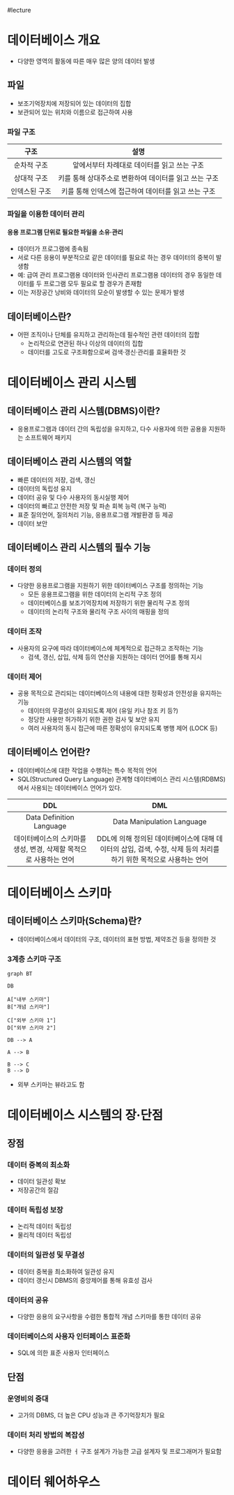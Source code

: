 #lecture 

# 데이터베이스 개요
- 다양한 영역의 활동에 따른 매우 많은 양의 데이터 발생

## 파일
- 보조기억장치에 저장되어 있는 데이터의 집합
- 보관되어 있는 위치와 이름으로 접근하여 사용

### 파일 구조

|     구조      |               설명               |
| :---------: | :----------------------------: |
|   순차적 구조    |    앞에서부터 차례대로 데이터를 읽고 쓰는 구조    |
|   상대적 구조    | 키를 통해 상대주소로 변환하여 데이터를 읽고 쓰는 구조 |
| 인덱스된 구조<br> | 키를 통해 인덱스에 접근하여 데이터를 읽고 쓰는 구조  |

### 파일을 이용한 데이터 관리
#### 응용 프로그램 단위로 필요한 파일을 소유·관리
- 데이터가 프로그램에 종속됨
- 서로 다른 응용이 부분적으로 같은 데이터를 필요로 하는 경우 데이터의 중복이 발생함
- 예: 급여 관리 프로그램용 데이터와 인사관리 프로그램용 데이터의 경우 동일한 데이터를 두 프로그램 모두 필요로 할 경우가 존재함
- 이는 저장공간 낭비와 데이터의 모순이 발생할 수 있는 문제가 발생

## 데이터베이스란?
- 어떤 조직이나 단체를 유지하고 관리하는데 필수적인 관련 데이터의 집합
	- 논리적으로 연관된 하나 이상의 데이터의 집합
	- 데이터를 고도로 구조화함으로써 검색·갱신·관리를 효율화한 것

# 데이터베이스 관리 시스템
## 데이터베이스 관리 시스템(DBMS)이란?
- 응용프로그램과 데이터 간의 독립성을 유지하고, 다수 사용자에 의한 공용을 지원하는 소프트웨어 패키지

## 데이터베이스 관리 시스템의 역할
- 빠른 데이터의 저장, 검색, 갱신
- 데이터의 독립성 유지
- 데이터 공유 및 다수 사용자의 동시실행 제어
- 데이터의 빠르고 안전한 저장 및 파손 회복 능력 (복구 능력)
- 표준 질의언어, 질의처리 기능, 응용프로그램 개발환경 등 제공
- 데이터 보안

## 데이터베이스 관리 시스템의 필수 기능

### 데이터 정의
- 다양한 응용프로그램을 지원하기 위한 데이터베이스 구조를 정의하는 기능
	- 모든 응용프로그램을 위한 데이터의 논리적 구조 정의
	- 데이터베이스를 보조기억장치에 저장하기 위한 물리적 구조 정의
	- 데이터의 논리적 구조와 물리적 구조 사이의 매핑을 정의

### 데이터 조작
- 사용자의 요구에 따라 데이터베이스에 체계적으로 접근하고 조작하는 기능
	- 검색, 갱신, 삽입, 삭제 등의 연산을 지원하는 데이터 언어를 통해 지시

### 데이터 제어
- 공용 목적으로 관리되는 데이터베이스의 내용에 대한 정확성과 안전성을 유지하는 기능
	- 데이터의 무결성이 유지되도록 제어 (유일 키나 참조 키 등?)
	- 정당한 사용만 허가하기 위한 권한 검사 및 보안 유지
	- 여러 사용자의 동시 접근에 따른 정확성이 유지되도록 병행 제어 (LOCK 등)

## 데이터베이스 언어란?
- 데이터베이스에 대한 작업을 수행하는 특수 목적의 언어
- SQL(Structured Query Language) 관계형 데이터베이스 관리 시스템(RDBMS)에서 사용되는 데이터베이스 언어가 있다.


|                  DDL                  |                                 DML                                  |
| :-----------------------------------: | :------------------------------------------------------------------: |
|       Data Definition Language        |                      Data Manipulation Language                      |
| 데이터베이스의 스키마를 생성, 변경, 삭제할 목적으로 사용하는 언어 | DDL에 의해 정의된 데이터베이스에 대해 데이터의 삽입, 검색, 수정, 삭제 등의 처리를 하기 위한 목적으로 사용하는 언어 |
# 데이터베이스 스키마
## 데이터베이스 스키마(Schema)란?
- 데이터베이스에서 데이터의 구조, 데이터의 표현 방법, 제약조건 등을 정의한 것

### 3계층 스키마 구조

```mermaid
graph BT

DB

A["내부 스키마"]
B["개념 스키마"]

C["외부 스키마 1"]
D["외부 스키마 2"]

DB --> A 

A --> B 

B --> C
B --> D

```

- 외부 스키마는 뷰라고도 함

# 데이터베이스 시스템의 장·단점

## 장점
### 데이터 중복의 최소화
- 데이터 일관성 확보
- 저장공간의 절감
### 데이터 독립성 보장
- 논리적 데이터 독립성
- 물리적 데이터 독립성
### 데이터의 일관성 및 무결성
- 데이터 중복을 최소화하여 일관성 유지
- 데이터 갱신시 DBMS의 중앙제어를 통해 유효성 검사
### 데이터의 공유
- 다양한 응용의 요구사항을 수렴한 통합적 개념 스키마를 통한 데이터 공유
### 데이터베이스의 사용자 인터페이스 표준화
- SQL에 의한 표준 사용자 인터페이스

## 단점
### 운영비의 증대
- 고가의 DBMS, 더 높은 CPU 성능과 큰 주기억장치가 필요

### 데이터 처리 방법의 복잡성
- 다양한 응용을 고려한 ㅓ 구조 설계가 가능한 고급 설계자 및 프로그래머가 필요함

# 데이터 웨어하우스